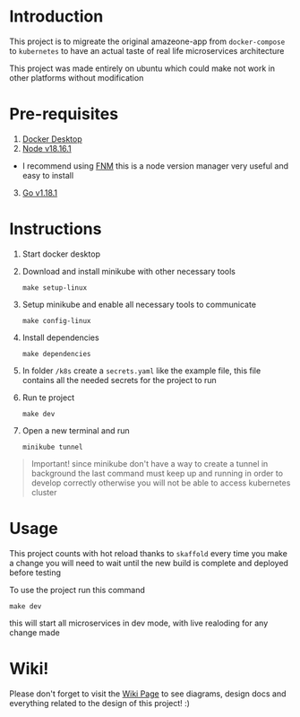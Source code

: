 # Introduction

This project is to migreate the original amazeone-app from `docker-compose` to `kubernetes` to have an actual taste of real life microservices architecture

This project was made entirely on ubuntu which could make not work in other platforms without modification

# Pre-requisites

1. [Docker Desktop](https://www.docker.com/products/docker-desktop/)
2. [Node v18.16.1](https://nodejs.org/en/blog/release/v18.16.1)

- I recommend using [FNM](https://github.com/Schniz/fnm) this is a node version manager very useful and easy to install

3. [Go v1.18.1](https://tip.golang.org/doc/go1.18)

# Instructions

1. Start docker desktop
2. Download and install minikube with other necessary tools

   ```console
   make setup-linux
   ```

3. Setup minikube and enable all necessary tools to communicate

   ```console
   make config-linux
   ```

4. Install dependencies

   ```console
   make dependencies
   ```

5. In folder `/k8s` create a `secrets.yaml` like the example file, this file contains all the needed secrets for the project to run

6. Run te project

   ```console
   make dev
   ```

7. Open a new terminal and run

   ```console
   minikube tunnel
   ```

> Important! since minikube don't have a way to create a tunnel in background the last command must keep up and running in order to develop correctly otherwise you will not be able to access kubernetes cluster

# Usage

This project counts with hot reload thanks to `skaffold` every time you make a change you will need to wait until the new build is complete and deployed before testing

To use the project run this command

```console
make dev
```

this will start all microservices in dev mode, with live realoding for any change made

# Wiki!

Please don't forget to visit the [Wiki Page](https://github.com/Kiyosh31/amazezone/wiki) to see diagrams, design docs and everything related to the design of this project! :)
